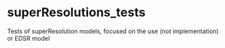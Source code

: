 # superResolutions_tests
Tests of superResolution models, focused on the use (not implementation) or EDSR model

